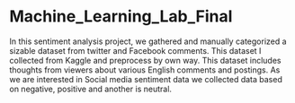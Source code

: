# Machine_Learning_Lab_Final
In this sentiment analysis project, we gathered and manually categorized a sizable dataset from twitter and Facebook comments. This dataset I collected from Kaggle and preprocess by own way. This dataset includes thoughts from viewers about various English comments and postings. As we are interested in Social media sentiment data we collected data based on negative, positive and another is neutral. 
